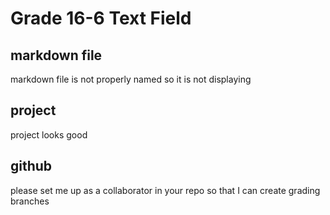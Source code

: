 # Grade 16-6 Text Field

## markdown file
markdown file is not properly named so it is not displaying

## project
project looks good

## github
please set me up as a collaborator in your repo so that I can create grading branches
